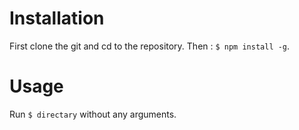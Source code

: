 Installation
============

First clone the git and cd to the repository. Then : `$ npm install -g`.

Usage 
=====

Run `$ directary` without any arguments.
